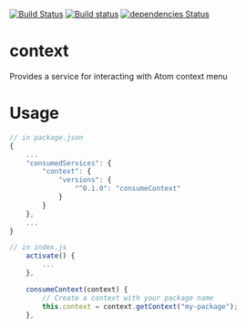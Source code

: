 [![Build Status](https://travis-ci.com/UziTech/context.svg?branch=master)](https://travis-ci.com/UziTech/context)
[![Build status](https://ci.appveyor.com/api/projects/status/al1i62866nj16e6m?svg=true)](https://ci.appveyor.com/project/UziTech/context)
[![dependencies Status](https://david-dm.org/UziTech/context/status.svg)](https://david-dm.org/UziTech/context)

# context

Provides a service for interacting with Atom context menu

# Usage

```js
// in package.json
{
	...
	"consumedServices": {
		"context": {
			"versions": {
				"^0.1.0": "consumeContext"
			}
		}
	},
	...
}
```

```js
// in index.js
	activate() {
		...
	},

	consumeContext(context) {
		// Create a context with your package name
		this.context = context.getContext("my-package");
	},
```

